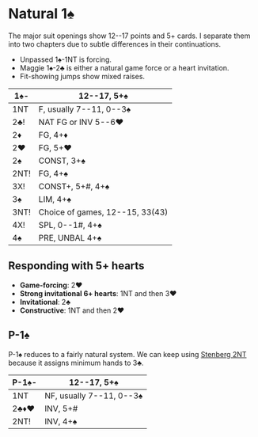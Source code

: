 # Natural 1♠

The major suit openings show 12--17 points and 5+ cards.  I separate them into
two chapters due to subtle differences in their continuations.

- Unpassed 1♠-1NT is forcing.
- Maggie 1♠-2♣ is either a natural game force or a heart invitation.
- Fit-showing jumps show mixed raises.

| 1♠-  | 12--17, 5+♠ |
|------|-------------|
| 1NT  | F, usually 7--11, 0--3♠
| 2♣!  | NAT FG or INV 5--6♥
| 2♦   | FG, 4+♦
| 2♥   | FG, 5+♥
| 2♠   | CONST, 3+♠
| 2NT! | FG, 4+♠
| 3X!  | CONST+, 5+#, 4+♠
| 3♠   | LIM, 4+♠
| 3NT! | Choice of games, 12--15, 33(43)
| 4X!  | SPL, 0--1#, 4+♠
| 4♠   | PRE, UNBAL 4+♠

## Responding with 5+ hearts

- **Game-forcing**: 2♥
- **Strong invitational 6+ hearts**: 1NT and then 3♥
- **Invitational**: 2♣
- **Constructive**: 1NT and then 2♥

## P-1♠

P-1♠ reduces to a fairly natural system.  We can keep using [Stenberg
2NT](1S/2NT.md) because it assigns minimum hands to 3♣.

| P-1♠- | 12--17, 5+♠ |
|-------|-------------|
| 1NT   | NF, usually 7--11, 0--3♠
| 2♣♦♥  | INV, 5+#
| 2NT!  | INV, 4+♠
